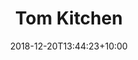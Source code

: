 ---
title: "Tom Kitchen"
date: 2018-12-20T13:44:23+10:00
draft: false
jobtitle: "Developer (1.4 years)"
weight: 1.4
---